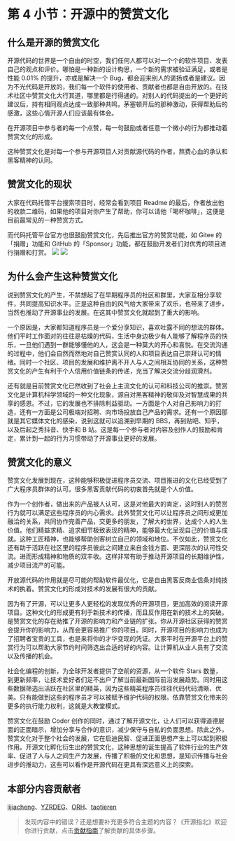 # 第 4 小节：开源中的赞赏文化

##  什么是开源的赞赏文化

开源代码的世界是一个自由的时空，我们任何人都可以对一个个的软件项目、发表自己的观点和评价。哪怕是一种新的设计构思，一个新的需求被验证满足，或者是性能 0.01% 的提升，亦或是解决一个 Bug，都会迎来别人的褒扬或者是建议。因为不光代码是开放的，我们每一个软件的使用者、贡献者也都是自由开放的。在技术社区中赞赏文化大行其道，哪里都是行得通的。对别人的代码提出的一个更好的建议后，持有相同观点达成一致那种共鸣，茅塞顿开后的那种激动，获得帮助后的感激，这些心情开源人们应该最有体会。

在开源项目中参与者的每一个点赞，每一句鼓励或者任意一个微小的行为都推动着赞赏文化的形成。

这种赞赏文化是对每一个参与开源项目人对贡献源代码的作者，熬费心血的承认和黑客精神的认同。

## 赞赏文化的现状

大家在代码托管平台搜索项目时，经常会看到项目 Readme 的最后，作者放出他的收款二维码，如果他的项目对你产生了帮助，你可以请他「喝杯咖啡」，这便是目前最常见的一种赞赏方式。

而代码托管平台官方也很鼓励赞赏文化，先后推出官方的赞赏功能，如 Gitee 的「捐赠」功能和 GitHub 的「Sponsor」功能，都在鼓励开发者们对优秀的项目进行捐赠和打赏。
![](https://images.gitee.com/uploads/images/2021/0105/134612_c1c80e44_5694891.png)
![](https://images.gitee.com/uploads/images/2021/0105/134908_9d839d42_5694891.png)

## 为什么会产生这种赞赏文化

说到赞赏文化的产生，不禁想起了在早期程序员的社区和群里，大家互相分享软件，共同提高知识水平。正是这种自由的风气给大家带来了欢乐，也带来了进步，当然也推动了开源事业的发展。在这其中赞赏文化就起到了重大的影响。

一个原因是，大家都知道程序员是一个爱分享知识，喜欢吐露不同的想法的群体。他们平时工作面对的往往是枯燥的代码，生活中身边极少有人能够了解程序员的快乐，一旦他们遇到一群能够懂他的人，这会是一种莫大的开心和喜悦。在交流沟通的过程中，他们会自然而然地对自己赞赏认同的人和项目表达自己崇拜认可的情绪。同时一个社区、项目的发展和维护离不开人与人之间相互协同的关系，这种赞赏文化的产生有利于个人信用价值链条的传递，充当了解决交流分歧润滑剂。

还有就是目前赞赏文化已然收到了社会上主流文化的认可和科技公司的推崇。赞赏文化是计算机科学领域的一种文化现象，源自对黑客精神的敬仰及对智慧成果的共享的感恩。不过，它的发展也不排除利益驱动。一方面是个人对自己影响力的打造，还有一方面是公司极端对招聘、向市场投放自己产品的需求。还有一个原因那就是其它媒体文化的感染，说到这就可以追溯到早期的 BBS，再到贴吧、知乎，以及后起之秀抖音、快手和 B 站。这是每一个参与者对内容及创作人的鼓励和肯定，累计到一起的行为习惯带动了开源事业更好的发展。

## 赞赏文化的意义

赞赏文化发展到现在，这种能够积极促进程序员交流、项目推进的文化已经受到了广大程序员群体的认可。很多黑客贡献代码的初衷首先就是个人价值。

作为一个创作者，做出来的产品被人认可，这是对他最大的肯定，这时别人的赞赏行为就可以满足这些程序员的内心需求。此外赞赏文化可以让程序员之间形成更加融洽的关系，共同协作完善产品，交更多的朋友，了解大的世界，达成个人的人生价值。他们精益求精、追求细节极致表现的精神，能够最大化呈现自己的价值与成就。这种工匠精神，也能够帮助创客树立自己的领域和地位。不仅如此，赞赏文化还有助于活跃在社区里的程序员彼此之间建立来自金钱方面、更深层次的认可性交流。进而形成精神和物质的双丰收。这样非常有助于推动开源项目的长期维护性，减少项目流产的可能。

开放源代码的作用就是尽可能的帮助软件最优化，它是自由黑客反商业信条对纯技术的执着。赞赏文化的形成对技术的发展有很大的贡献。

因为有了开源，可以让更多人更轻松的发现优秀的开源项目，更加高效的阅读开源项目。这种文化的形成更有利于新技术的传播，而且反作用在新的技术上的突破。是赞赏文化的存在助推了开源的影响力和产业链的扩张。你从开源社区获得的赞赏会提升你的影响力，从而会更容易推广你的项目。同时，开源项目的影响力也成为了招聘者宝贵的工具，也是来将你的才华变现的凭证。大家平时在开源平台上的赞赏行为可以帮助大家节约时间筛选出合适的好的内容。让计算机从业人员有了交流以及传播的机会。

社会化编程的创新，为全球开发者提供了空前的资源，从一个软件 Stars 数量，到更新频率，让技术爱好者们足不出户了解当前最新国际前沿发展趋势。同时用这些数据筛选出活跃在社区里的精英，因为这些精英程序员往往代码代码清晰、优美。只有能做到这些的程序员才可以被赋予维护代码的权限。依靠赞赏文化带来的更多的执行能力权利，这就是大教堂模式。

赞赏文化在鼓励 Coder 创作的同时，通过了解开源文化，让人们可以获得道德层面的正面暗示，增加分享与合作的意识，减少保守与自私的负面思想。除此之外，赞赏文化对于整个社会的发展，它在启迪民智、促进正面思想产生上可以起到积极作用。开源文化孵化衍生出的赞赏文化，这种思想的诞生提高了软件行业的生产效率、促进了人与人之间生产力发展，传播了积极的文化和思想，是知识传播与社会进步的推动力，这些可以看作是开源代码在更具有深远意义上的探索。

## 本部分内容贡献者

[lijiacheng](https://gitee.com/Baron_Lee)、[YZRDEG](https://gitee.com/YZRDEG)、[ORH](https://gitee.com/orh)、[taotieren](https://gitee.com/taotieren)

> 发现内容中的错误？还是想要补充更多符合主题的内容？《开源指北》欢迎你进行贡献，点击[贡献指南](./../贡献指南.md)了解贡献的具体步骤。